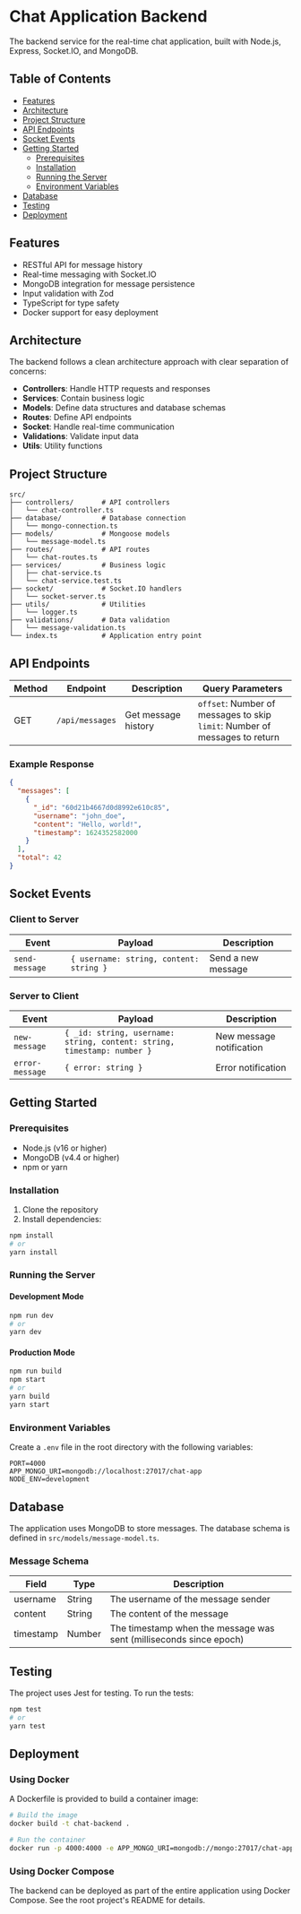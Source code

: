# Chat Application Backend

The backend service for the real-time chat application, built with Node.js, Express, Socket.IO, and MongoDB.

## Table of Contents

- [Features](#features)
- [Architecture](#architecture)
- [Project Structure](#project-structure)
- [API Endpoints](#api-endpoints)
- [Socket Events](#socket-events)
- [Getting Started](#getting-started)
  - [Prerequisites](#prerequisites)
  - [Installation](#installation)
  - [Running the Server](#running-the-server)
  - [Environment Variables](#environment-variables)
- [Database](#database)
- [Testing](#testing)
- [Deployment](#deployment)

## Features

- RESTful API for message history
- Real-time messaging with Socket.IO
- MongoDB integration for message persistence
- Input validation with Zod
- TypeScript for type safety
- Docker support for easy deployment

## Architecture

The backend follows a clean architecture approach with clear separation of concerns:

- **Controllers**: Handle HTTP requests and responses
- **Services**: Contain business logic
- **Models**: Define data structures and database schemas
- **Routes**: Define API endpoints
- **Socket**: Handle real-time communication
- **Validations**: Validate input data
- **Utils**: Utility functions

## Project Structure

```
src/
├── controllers/       # API controllers
│   └── chat-controller.ts
├── database/          # Database connection
│   └── mongo-connection.ts
├── models/            # Mongoose models
│   └── message-model.ts
├── routes/            # API routes
│   └── chat-routes.ts
├── services/          # Business logic
│   ├── chat-service.ts
│   └── chat-service.test.ts
├── socket/            # Socket.IO handlers
│   └── socket-server.ts
├── utils/             # Utilities
│   └── logger.ts
├── validations/       # Data validation
│   └── message-validation.ts
└── index.ts           # Application entry point
```

## API Endpoints

| Method | Endpoint | Description | Query Parameters |
|--------|----------|-------------|-----------------|
| GET | `/api/messages` | Get message history | `offset`: Number of messages to skip<br>`limit`: Number of messages to return |

### Example Response

```json
{
  "messages": [
    {
      "_id": "60d21b4667d0d8992e610c85",
      "username": "john_doe",
      "content": "Hello, world!",
      "timestamp": 1624352582000
    }
  ],
  "total": 42
}
```

## Socket Events

### Client to Server

| Event | Payload | Description |
|-------|---------|-------------|
| `send-message` | `{ username: string, content: string }` | Send a new message |

### Server to Client

| Event | Payload | Description |
|-------|---------|-------------|
| `new-message` | `{ _id: string, username: string, content: string, timestamp: number }` | New message notification |
| `error-message` | `{ error: string }` | Error notification |

## Getting Started

### Prerequisites

- Node.js (v16 or higher)
- MongoDB (v4.4 or higher)
- npm or yarn

### Installation

1. Clone the repository
2. Install dependencies:

```bash
npm install
# or
yarn install
```

### Running the Server

#### Development Mode

```bash
npm run dev
# or
yarn dev
```

#### Production Mode

```bash
npm run build
npm start
# or
yarn build
yarn start
```

### Environment Variables

Create a `.env` file in the root directory with the following variables:

```
PORT=4000
APP_MONGO_URI=mongodb://localhost:27017/chat-app
NODE_ENV=development
```

## Database

The application uses MongoDB to store messages. The database schema is defined in `src/models/message-model.ts`.

### Message Schema

| Field | Type | Description |
|-------|------|-------------|
| username | String | The username of the message sender |
| content | String | The content of the message |
| timestamp | Number | The timestamp when the message was sent (milliseconds since epoch) |

## Testing

The project uses Jest for testing. To run the tests:

```bash
npm test
# or
yarn test
```

## Deployment

### Using Docker

A Dockerfile is provided to build a container image:

```bash
# Build the image
docker build -t chat-backend .

# Run the container
docker run -p 4000:4000 -e APP_MONGO_URI=mongodb://mongo:27017/chat-app chat-backend
```

### Using Docker Compose

The backend can be deployed as part of the entire application using Docker Compose. See the root project's README for details.
